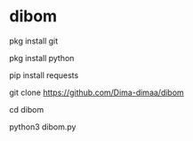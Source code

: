 # dibom
pkg install git

pkg install python

pip install requests

git clone https://github.com/Dima-dimaa/dibom

cd dibom

python3 dibom.py
